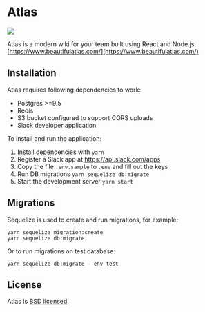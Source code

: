 # Atlas

![](https://circleci.com/gh/jorilallo/atlas.svg?style=shield&circle-token=c0c4c2f39990e277385d5c1ae96169c409eb887a)

Atlas is a modern wiki for your team built using React and Node.js. [https://www.beautifulatlas.com/](https://www.beautifulatlas.com/)

## Installation

Atlas requires following dependencies to work:

- Postgres >=9.5
- Redis
- S3 bucket configured to support CORS uploads
- Slack developer application

To install and run the application:

 1. Install dependencies with `yarn`
 1. Register a Slack app at https://api.slack.com/apps
 1. Copy the file `.env.sample` to `.env` and fill out the keys
 1. Run DB migrations `yarn sequelize db:migrate`
 1. Start the development server `yarn start`


## Migrations

Sequelize is used to create and run migrations, for example:

```
yarn sequelize migration:create
yarn sequelize db:migrate
```

Or to run migrations on test database:

```
yarn sequelize db:migrate --env test
```


## License

Atlas is [BSD licensed](/blob/master/LICENSE).
